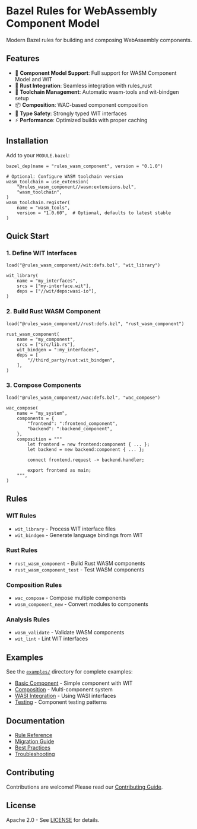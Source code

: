 # Bazel Rules for WebAssembly Component Model

Modern Bazel rules for building and composing WebAssembly components.

## Features

- 🚀 **Component Model Support**: Full support for WASM Component Model and WIT
- 🦀 **Rust Integration**: Seamless integration with rules_rust
- 🔧 **Toolchain Management**: Automatic wasm-tools and wit-bindgen setup
- 📦 **Composition**: WAC-based component composition
- 🎯 **Type Safety**: Strongly typed WIT interfaces
- ⚡ **Performance**: Optimized builds with proper caching

## Installation

Add to your `MODULE.bazel`:

```starlark
bazel_dep(name = "rules_wasm_component", version = "0.1.0")

# Optional: Configure WASM toolchain version
wasm_toolchain = use_extension(
    "@rules_wasm_component//wasm:extensions.bzl",
    "wasm_toolchain",
)
wasm_toolchain.register(
    name = "wasm_tools",
    version = "1.0.60",  # Optional, defaults to latest stable
)
```

## Quick Start

### 1. Define WIT Interfaces

```starlark
load("@rules_wasm_component//wit:defs.bzl", "wit_library")

wit_library(
    name = "my_interfaces",
    srcs = ["my-interface.wit"],
    deps = ["//wit/deps:wasi-io"],
)
```

### 2. Build Rust WASM Component

```starlark
load("@rules_wasm_component//rust:defs.bzl", "rust_wasm_component")

rust_wasm_component(
    name = "my_component",
    srcs = ["src/lib.rs"],
    wit_bindgen = ":my_interfaces",
    deps = [
        "//third_party/rust:wit_bindgen",
    ],
)
```

### 3. Compose Components

```starlark
load("@rules_wasm_component//wac:defs.bzl", "wac_compose")

wac_compose(
    name = "my_system",
    components = {
        "frontend": ":frontend_component",
        "backend": ":backend_component",
    },
    composition = """
        let frontend = new frontend:component { ... };
        let backend = new backend:component { ... };
        
        connect frontend.request -> backend.handler;
        
        export frontend as main;
    """,
)
```

## Rules

### WIT Rules

- `wit_library` - Process WIT interface files
- `wit_bindgen` - Generate language bindings from WIT

### Rust Rules

- `rust_wasm_component` - Build Rust WASM components
- `rust_wasm_component_test` - Test WASM components

### Composition Rules

- `wac_compose` - Compose multiple components
- `wasm_component_new` - Convert modules to components

### Analysis Rules

- `wasm_validate` - Validate WASM components
- `wit_lint` - Lint WIT interfaces

## Examples

See the [`examples/`](examples/) directory for complete examples:

- [Basic Component](examples/basic/) - Simple component with WIT
- [Composition](examples/composition/) - Multi-component system
- [WASI Integration](examples/wasi/) - Using WASI interfaces
- [Testing](examples/testing/) - Component testing patterns

## Documentation

- [Rule Reference](docs/rules.md)
- [Migration Guide](docs/migration.md)
- [Best Practices](docs/best_practices.md)
- [Troubleshooting](docs/troubleshooting.md)

## Contributing

Contributions are welcome! Please read our [Contributing Guide](CONTRIBUTING.md).

## License

Apache 2.0 - See [LICENSE](LICENSE) for details.
